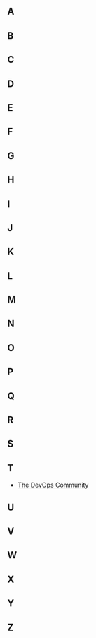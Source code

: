 ## A
## B
## C
## D
## E
## F
## G
## H
## I
## J
## K
## L
## M
## N
## O
## P
## Q
## R
## S
## T
* [The DevOps Community](https://thedevopscommunity.com)
## U
## V
## W
## X
## Y
## Z
